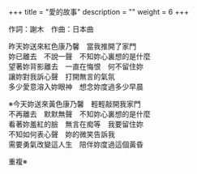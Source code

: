 +++
title = "愛的故事"
description = ""
weight = 6
+++

作詞：謝木　作曲：日本曲  

昨天妳送來紅色康乃馨　當我推開了家門  
妳已離去　不說一聲　不知妳心裏想的是什麼  
望著妳背影離去　一直在悔恨　何不留住妳  
讓妳對我訴心聲　打開無言的氣氛  
多少愛意溶入妳眼神　想念妳度過多少早晨  

※今天妳送來黃色康乃馨　輕輕敲開我家門  
不再離去　默默無聲　不知妳心裏想的是什麼  
看著妳羞紅的臉　無言在痴等　我要留住妳  
不知如何表心聲　妳的微笑告訴我  
需要勇氣改變這人生　陪伴妳度過這個黃昏  

重複※